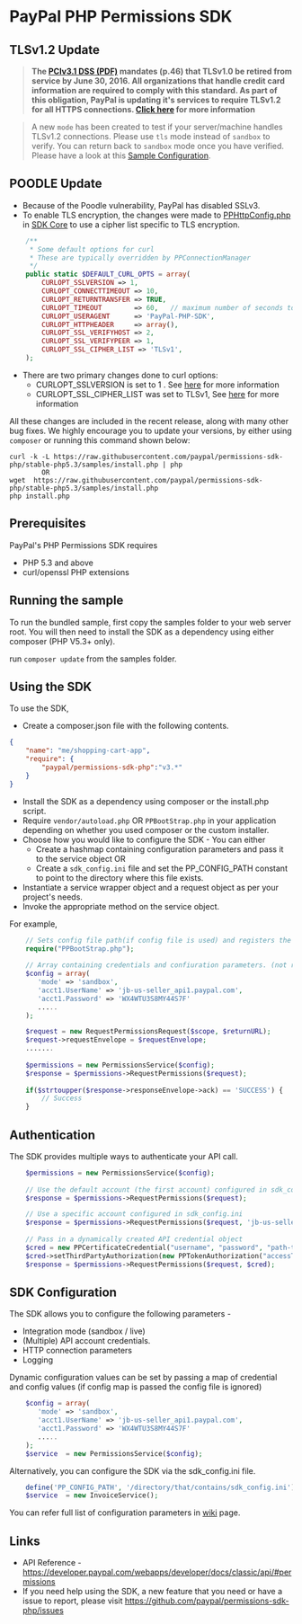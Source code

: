 
# PayPal PHP Permissions SDK

## TLSv1.2 Update
> **The [PCIv3.1 DSS (PDF)](https://www.pcisecuritystandards.org/documents/PCI_DSS_v3-1.pdf) mandates (p.46) that TLSv1.0 be retired from service by June 30, 2016. All organizations that handle credit card information are required to comply with this standard. As part of this obligation, PayPal is updating it's services to require TLSv1.2 for all HTTPS connections. [Click here](https://github.com/paypal/tls-update) for more information**

> A new `mode` has been created to test if your server/machine handles TLSv1.2 connections. Please use `tls` mode instead of `sandbox` to verify. You can return back to `sandbox` mode once you have verified. Please have a look at this [Sample Configuration](https://github.com/paypal/permissions-sdk-php/blob/namespace-php5.3/samples/Configuration.php#L10-15).

## POODLE Update
- Because of the Poodle vulnerability, PayPal has disabled SSLv3.
- To enable TLS encryption, the changes were made to [PPHttpConfig.php](https://github.com/paypal/sdk-core-php/blob/namespace-5.3/lib/PayPal/Core/PPHttpConfig.php#L11) in [SDK Core](https://github.com/paypal/sdk-core-php/tree/namespace-5.3) to use a cipher list specific to TLS encryption.
``` php
    /**
	 * Some default options for curl
	 * These are typically overridden by PPConnectionManager
	 */
	public static $DEFAULT_CURL_OPTS = array(
		CURLOPT_SSLVERSION => 1,
		CURLOPT_CONNECTTIMEOUT => 10,
		CURLOPT_RETURNTRANSFER => TRUE,
		CURLOPT_TIMEOUT        => 60,	// maximum number of seconds to allow cURL functions to execute
		CURLOPT_USERAGENT      => 'PayPal-PHP-SDK',
		CURLOPT_HTTPHEADER     => array(),
		CURLOPT_SSL_VERIFYHOST => 2,
		CURLOPT_SSL_VERIFYPEER => 1,
		CURLOPT_SSL_CIPHER_LIST => 'TLSv1',
	);
```
- There are two primary changes done to curl options:
    - CURLOPT_SSLVERSION is set to 1 . See [here](http://curl.haxx.se/libcurl/c/CURLOPT_SSLVERSION.html) for more information
    - CURLOPT_SSL_CIPHER_LIST was set to TLSv1, See [here](http://curl.haxx.se/libcurl/c/CURLOPT_SSL_CIPHER_LIST.html) for more information

All these changes are included in the recent release, along with many other bug fixes. We highly encourage you to update your versions, by either using `composer` or running this command shown below:

```
curl -k -L https://raw.githubusercontent.com/paypal/permissions-sdk-php/stable-php5.3/samples/install.php | php
        OR
wget  https://raw.githubusercontent.com/paypal/permissions-sdk-php/stable-php5.3/samples/install.php
php install.php
```


## Prerequisites

PayPal's PHP Permissions SDK requires 

   * PHP 5.3 and above 
   * curl/openssl PHP extensions 


## Running the sample

To run the bundled sample, first copy the samples folder to your web server root. You will then need to install the SDK as a dependency using either composer (PHP V5.3+ only).


run `composer update` from the samples folder.

## Using the SDK


To use the SDK,

   * Create a composer.json file with the following contents.
```json
{
    "name": "me/shopping-cart-app",
    "require": {
        "paypal/permissions-sdk-php":"v3.*"
    }
}
```

   * Install the SDK as a dependency using composer or the install.php script. 
   * Require `vendor/autoload.php` OR `PPBootStrap.php` in your application depending on whether you used composer or the custom installer.
   * Choose how you would like to configure the SDK - You can either
	  * Create a hashmap containing configuration parameters and pass it to the service object OR
      * Create a `sdk_config.ini` file and set the PP_CONFIG_PATH constant to point to the directory where this file exists.
   * Instantiate a service wrapper object and a request object as per your project's needs.
   * Invoke the appropriate method on the service object.

For example,

```php
	// Sets config file path(if config file is used) and registers the classloader
    require("PPBootStrap.php");
	
	// Array containing credentials and confiuration parameters. (not required if config file is used)
	$config = array(
       'mode' => 'sandbox',
       'acct1.UserName' => 'jb-us-seller_api1.paypal.com',
       'acct1.Password' => 'WX4WTU3S8MY44S7F'
       .....
    );

    $request = new RequestPermissionsRequest($scope, $returnURL);
	$request->requestEnvelope = $requestEnvelope;
	.......
	
	$permissions = new PermissionsService($config);
	$response = $permissions->RequestPermissions($request);
	
	if($strtoupper($response->responseEnvelope->ack) == 'SUCCESS') {
		// Success
	}
 ```
  
## Authentication

The SDK provides multiple ways to authenticate your API call.

```php
	$permissions = new PermissionsService($config);
	
	// Use the default account (the first account) configured in sdk_config.ini
	$response = $permissions->RequestPermissions($request);	

	// Use a specific account configured in sdk_config.ini
	$response = $permissions->RequestPermissions($request, 'jb-us-seller_api1.paypal.com');	
	 
	// Pass in a dynamically created API credential object
    $cred = new PPCertificateCredential("username", "password", "path-to-pem-file");
    $cred->setThirdPartyAuthorization(new PPTokenAuthorization("accessToken", "tokenSecret"));
	$response = $permissions->RequestPermissions($request, $cred);	
 ``` 
  
## SDK Configuration


The SDK allows you to configure the following parameters - 

   * Integration mode (sandbox / live)
   * (Multiple) API account credentials.
   * HTTP connection parameters
   * Logging 
   
Dynamic configuration values can be set by passing a map of credential and config values (if config map is passed the config file is ignored)
```php
    $config = array(
       'mode' => 'sandbox',
       'acct1.UserName' => 'jb-us-seller_api1.paypal.com',
       'acct1.Password' => 'WX4WTU3S8MY44S7F'
       .....
    );
	$service  = new PermissionsService($config);
```
Alternatively, you can configure the SDK via the sdk_config.ini file. 
```php
    define('PP_CONFIG_PATH', '/directory/that/contains/sdk_config.ini');
    $service  = new InvoiceService();
```

You can refer full list of configuration parameters in [wiki](https://github.com/paypal/sdk-core-php/wiki/Configuring-the-SDK) page.

## Links

   * API Reference - https://developer.paypal.com/webapps/developer/docs/classic/api/#permissions
   * If you need help using the SDK, a new feature that you need or have a issue to report, please visit https://github.com/paypal/permissions-sdk-php/issues 
